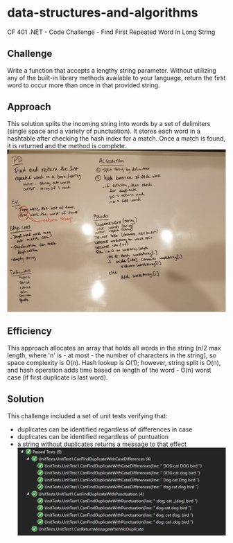 # data-structures-and-algorithms
CF 401 .NET - Code Challenge - Find First Repeated Word In Long String

## Challenge
Write a function that accepts a lengthy string parameter.
Without utilizing any of the built-in library methods available to your language, return the first word to occur more than once in that provided string.

## Approach
This solution splits the incoming string into words by a set of delimiters (single space and a variety of punctuation). It stores each word in a hashtable after checking the hash index for a match. Once a match is found, it is returned and the method is complete.
![whiteboard](assets/whiteboard.jpg)

## Efficiency
This approach allocates an array that holds all words in the string (n/2 max length, where 'n' is - at most - the number of characters in the string), so space complexity is O(n). Hash lookup is O(1); however, string split is O(n), and hash operation adds time based on length of the word - O(n) worst case (if first duplicate is last word).

## Solution
This challenge included a set of unit tests verifying that:  
  - duplicates can be identified regardless of differences in case
  - duplicates can be identified regardless of puntuation
  - a string without duplicates returns a message to that effect
![unit tests](assets/unit-tests.PNG)
